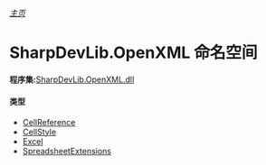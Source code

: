 ###### [主页](./Index.md "主页")
# SharpDevLib.OpenXML 命名空间
**程序集:**[SharpDevLib.OpenXML.dll](./SharpDevLib.OpenXML.assembly.md "SharpDevLib.OpenXML.dll")

#### 类型
* [CellReference](./SharpDevLib.OpenXML.CellReference.md "CellReference")
* [CellStyle](./SharpDevLib.OpenXML.CellStyle.md "CellStyle")
* [Excel](./SharpDevLib.OpenXML.Excel.md "Excel")
* [SpreadsheetExtensions](./SharpDevLib.OpenXML.SpreadsheetExtensions.md "SpreadsheetExtensions")
